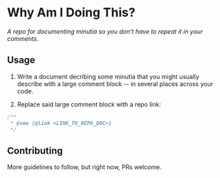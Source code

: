 # Why Am I Doing This?

_A repo for documenting minutia so you don't have to repeat it in your comments_.

## Usage

1. Write a document decribing some minutia that you might usually describe 
with a large comment block -- in several places across your code.

2. Replace said large comment block with a repo link:
  ```js
  /**
   * @see {@link <LINK_TO_REPO_DOC>}
   */
  ```

## Contributing
More guidelines to follow, but right now, PRs welcome.